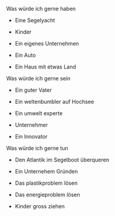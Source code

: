 Was würde ich gerne haben

- Eine Segelyacht
    
- Kinder
    
- Ein eigenes Unternehmen
    
- Ein Auto
    
- Ein Haus mit etwas Land
    

Was würde ich gerne sein

- Ein guter Vater
    
- Ein weltenbumbler auf Hochsee
    
- Ein umwelt experte
    
- Unternehmer
    
- Ein Innovator
    

Was würde ich gerne tun

- Den Atlantik im Segelboot überqueren
    
- Ein Unternehem Gründen
    
- Das plastikproblem lösen
    
- Das energieproblem lösen
    
- Kinder gross ziehen